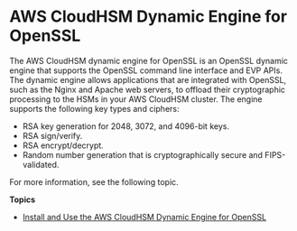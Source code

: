 # AWS CloudHSM Dynamic Engine for OpenSSL<a name="openssl-library"></a>

The AWS CloudHSM dynamic engine for OpenSSL is an OpenSSL dynamic engine that supports the OpenSSL command line interface and EVP APIs\. The dynamic engine allows applications that are integrated with OpenSSL, such as the Nginx and Apache web servers, to offload their cryptographic processing to the HSMs in your AWS CloudHSM cluster\. The engine supports the following key types and ciphers:
+ RSA key generation for 2048, 3072, and 4096\-bit keys\.
+ RSA sign/verify\.
+ RSA encrypt/decrypt\.
+ Random number generation that is cryptographically secure and FIPS\-validated\.

For more information, see the following topic\.

**Topics**
+ [Install and Use the AWS CloudHSM Dynamic Engine for OpenSSL](openssl-library-install.md)